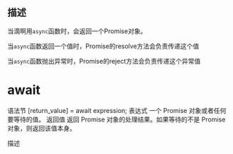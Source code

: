 

描述
-----------------
当滴啊用`async`函数时，会返回一个Promise对象。

当`async`函数返回一个值时，Promise的resolve方法会负责传递这个值

当`async`函数抛出异常时，Promise的reject方法会负责传递这个异常值



 



await 
=================
语法节
[return_value] = await expression;
表达式
一个 Promise 对象或者任何要等待的值。
返回值
返回 Promise 对象的处理结果。如果等待的不是 Promise 对象，则返回该值本身。

描述
